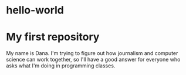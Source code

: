 # hello-world
My first repository
====================

My name is Dana. I'm trying to figure out how journalism and computer science can work together, so I'll have a good answer for everyone who asks what I'm doing in programming classes.
